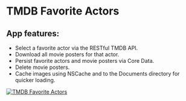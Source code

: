 # TMDB Favorite Actors

## App features:

- Select a favorite actor via the RESTful TMDB API.
- Download all movie posters for that actor.
- Persist favorite actors and movie posters via Core Data.
- Delete movie posters. 
- Cache images using NSCache and to the Documents directory for quicker loading.


[![TMDB Favorite Actors](https://j.gifs.com/ADAv8B.gif)](https://youtu.be/yKm06_ZjYnk)
